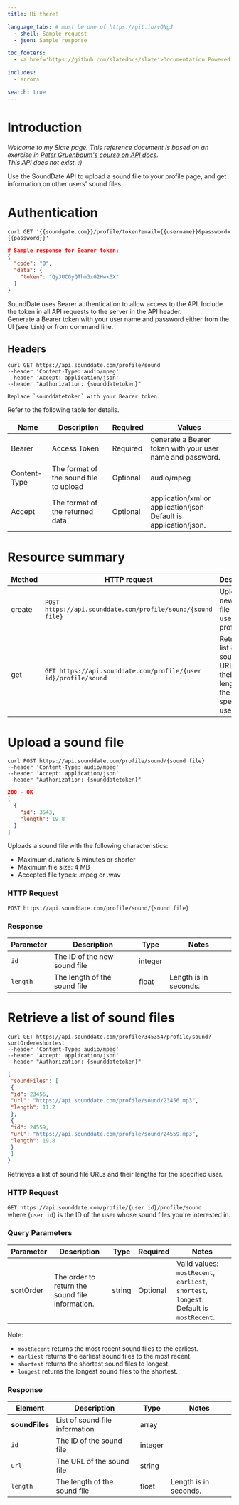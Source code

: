 ```yaml
---
title: Hi there!

language_tabs: # must be one of https://git.io/vQNgJ
  - shell: Sample request
  - json: Sample response

toc_footers:
  - <a href='https://github.com/slatedocs/slate'>Documentation Powered by Slate</a>

includes:
  - errors

search: true
---
```


# Introduction
*Welcome to my Slate page. This reference document is based on an exercise in <a href ="https://www.udemy.com/course/learn-api-technical-writing-2-rest-for-writers/" target ="_blank">Peter Gruenbaum's course on API docs</a>. <br>This API does not exist. :)*

Use the SoundDate API to upload a sound file to your profile page, and get information on other users' sound files.
 
# Authentication

```shell
curl GET '{{soundgate.com}}/profile/token?email={{username}}&password={{password}}'
```
```json
# Sample response for Bearer token:
{
  "code": "0",
  "data": {
    "token": "QyJUCOyQThm3xG2Hwk5X"
  }
}
```

SoundDate uses Bearer authentication to allow access to the API. Include the token in all API requests to the server in the API header.  
Generate a Bearer token with your user name and password either from the UI (see `link`) or from command line.

## Headers

```shell
curl GET https://api.sounddate.com/profile/sound 
--header 'Content-Type: audio/mpeg' 
--header 'Accept: application/json' 
--header "Authorization: {sounddatetoken}" 

Replace `sounddatetoken` with your Bearer token.
```

Refer to the following table for details.

| Name         | Description                            | Required | Values                                                           |
|--------------|----------------------------------------|----------|------------------------------------------------------------------|
| Bearer       | Access Token                           | Required | generate a Bearer token with your user name and password.  |
| Content-Type | The format of the sound file to upload | Optional | audio/mpeg                                       |
| Accept       | The format of the returned data        | Optional | application/xml or application/json <br>Default is application/json. |

# Resource summary


| Method         | HTTP request                            | Description |
|--------------|----------------------------------------|----------|
| create       | `POST https://api.sounddate.com/profile/sound/{sound file}` | Uploads a new sound file in the user's profile. | 
| get | `GET https://api.sounddate.com/profile/{user id}/profile/sound` |Retrieves a list of sound file URLs and their lengths for the specified user.  | 

# Upload a sound file

```shell
curl POST https://api.sounddate.com/profile/sound/{sound file} 
--header 'Content-Type: audio/mpeg' 
--header 'Accept: application/json' 
--header "Authorization: {sounddatetoken}" 
```

```json
200 - OK
[
  {
    "id": 3543,
    "length": 19.8
  }
]
```

Uploads a sound file with the following characteristics:  
- Maximum duration: 5 minutes or shorter  
- Maximum file size: 4 MB  
- Accepted file types: .mpeg or .wav

### HTTP Request
`POST https://api.sounddate.com/profile/sound/{sound file}`

### Response

Parameter | Description | Type | Notes
--------- | ------- | -----------| ------
`id` | The ID of the new sound file | integer | 
`length` | The length of the sound file | float | Length is in seconds.


# Retrieve a list of sound files

```shell
curl GET https://api.sounddate.com/profile/345354/profile/sound?sortOrder=shortest 
--header 'Content-Type: audio/mpeg' 
--header 'Accept: application/json' 
--header "Authorization: {sounddatetoken}" 
```

```json
{
 "soundFiles": [
 {
 "id": 23456,
 "url": "https://api.sounddate.com/profile/sound/23456.mp3",
 "length": 11.2
 },
 {
 "id": 24559,
 "url": "https://api.sounddate.com/profile/sound/24559.mp3",
 "length": 19.8
 }
 ]
}

```

Retrieves a list of sound file URLs and their lengths for the specified user.

### HTTP Request

`GET https://api.sounddate.com/profile/{user id}/profile/sound`  
where `{user id}` is the ID of the user whose sound files you're interested in.

### Query Parameters

Parameter | Description| Type| Required | Notes 
--------- | ----------- | --------| --------| ------------
sortOrder | The order to return the sound file information. | string | Optional | Valid values: `mostRecent`, `earliest`, `shortest`, `longest`. <br>Default is `mostRecent`.  

Note:  
- `mostRecent` returns the most recent sound files to the earliest.<br>
- `earliest` returns the earliest sound files to the most recent.<br>
- `shortest` returns the shortest sound files to longest.<br>
- `longest` returns the longest sound files to the shortest.

### Response

| Element    | Description                    | Type    | Notes                 |
|------------|--------------------------------|---------|-----------------------|
| **soundFiles** | List of sound file information | array   |                       |
|         `id` | The ID of the sound file       | integer |                       |
|        `url` | The URL of the sound file      | string  |                       |
|     `length` | The length of the sound file   | float   | Length is in seconds. |